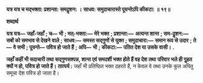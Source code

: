 **यत्र यत्र च मद्भक्ता: प्रशान्ता: समदॢशन: ।** **साधव: समुदाचारास्ते पूयन्तेऽपि कीकटा: ॥ १९॥** 

**शब्दार्थ** 

**यत्र यत्र—** **जहाँ-जहाँ** **; च—** **भी** **; मत्-भक्ता:—** **मेरे भक्त** **; प्रशान्ता:—** **अत्यन्त शान्त** **; सम-दॢशन:—** **सबों को समभाव से देखने** **वाले** **; साधव:—** **समस्त सद्गुणों से युक्त** **; समुदाचारा:—** **समान रूप से उदार** **; ते—** **वे सभी** **; पूयन्ते—** **पवित्र हो जाते हैं** **; अपि—** **भी** **; कीकटा:—** **पतित देश या उसके वासी।** **.** 

**जहाँ कहीं भी सदाचारी तथा सद्गुणसश्पन्न, शान्त एवं समदर्शी भक्त होते हैं वह देश तथा** **परिवार भले ही गॢहत क्यों न हो, पवित्र हो जाते हैं।** **तात्पर्य :** जहाँ भी प्रतिष्ठित भक्त ठहरते हैं, न केवल वे तथा उनके कुल अपितु समूचा देश पवित्र हो जाता है।  
